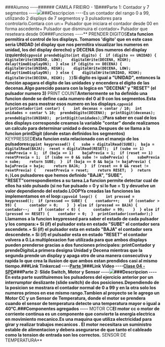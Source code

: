 ###Alumno                ----######  CAMILA FRIEIRO - 1B###Parte 1: Contador y 7 segmentos                ----[![](https://i.ibb.co/826zXbR/contador.png)](https://github.com/CamiFrieiro/parcial-spd/blob/main/Img/contador.png)###Descripcion                ----Es un contador del rango 0 a 99, utilizando 2 displays de 7 segmentos y 3 pulsadores para controlarlo.Contara con un:+ Pulsador que iniciara el contador desde 00 en forma ascedente+ Pulsador que disminuira el contador+ Pulsador que reseteara desde 00###Funciones                ----** PRENDER DIGITOS**Esta funcion permitira el control de los displays. Tomamos 'digito' que en este caso seria UNIDAD (el display que nos permitira visualizar los numeros en unidad, los del display derecho) y DECENA (los numeros del display izquierdo)```cppvoid prendeDigito(int digito) {  if (digito == UNIDAD) {    digitalWrite(UNIDAD, LOW);    digitalWrite(DECENA, HIGH);    delay(timeDisplayON);  } else if (digito == DECENA) {    digitalWrite(UNIDAD, HIGH);    digitalWrite(DECENA, LOW);    delay(timeDisplayON);  } else {    digitalWrite(UNIDAD, HIGH);    digitalWrite(DECENA, HIGH);  }}```Si digito es igual a "UNIDAD", entonces la función apagara el dígito de las unidades y encendera el dígito de las decenas.Algo parecido pasara con la logica en "DECENA" y "RESET" (el pulsador numero 3)** PRINT COUNT**Anteriormente se ha definido una funcion donde se define cada numero del 0 al 9 con los segmentos.Esta funcion es para mostrar esos numero en los displays.```cppvoid printContador(int contar) {    int decenas = contar / 10;  int unidades = contar % 10;  prendeDigito(DECENA);  printDigit(decenas);  prendeDigito(UNIDAD);  printDigit(unidades);}```Para saber en cual de los dos displays corresponde creamos la variable "contar" donde realizamos un calculo para determinar unidad o decena.Despues de se llama a la funcion printDigit (donde estan definidos los segmentos)**  KEYPRESSED**Esta funcion esta relacionado con el manejo de los pulsadores```cppint keypressed() {   sube = digitalRead(SUBE);  baja = digitalRead(BAJA);  reset = digitalRead(RESET);  if (sube == 1)    subePrevia = 1;  if (baja == 1)    bajaPrevia = 1;  if (reset == 1)    resetPrevia = 1;  if (sube == 0 && sube != subePrevia) {    subePrevia = sube;    return SUBE;  }  if (baja == 0 && baja != bajaPrevia) {    bajaPrevia = baja;    return BAJA;  }  if (reset == 0 && reset != resetPrevia) {    resetPrevia = reset;    return RESET;  }  return 0;}```Los pulsadores que hemos definido "BAJA", "SUBE", "RESET"correspondientes a su tarea.La funcion permite detectar cual de ellos ha sido pulsado (si no fue pulsado = 0 y si lo fue = 1) y devuelve un valor dependiendo del estado.**LOOP**Ya creadas las funciones las implementamos en el loop:```cppvoid loop() {    int pressed = keypressed();  if (pressed == SUBE) {    contador++;    if (contador > 99) {      contador = 0;    }  } else if (pressed == BAJA) {    contador--;    if (contador < 0) {      contador = 99;    }  } else if (pressed == RESET) {    contador = 0;  }  printContador(contador);} ```Llamamos a la funcion keypressed para saber el estado de cada pulsador y los compara:+ Si (if) el pulsador esta en estado "SUBE" el contador sera ascendete.+ Si (if) el pulsador esta en estado "BAJA" el contador sera descendete.+ Si (if) el pulsador esta en estado "RESET" el contador volvera a 0.La multiplexacion fue utilizada para que ambos displays pueden prenderse gracias a dos funciones principales: printContador y prendeDigitoLa primera designa Unidad y Decena mientras que la segunda prende un display y apaga otro de una manera consecutiva y rapida lo que crea la ilusion de que ambos estan prendidos casi al mismo tiempo.###Link Tinkercad                ----[Parte 1](https://www.tinkercad.com/things/7J4F92JR6hc-proyecto/editel?sharecode=Fxnb-mVDTuvV-FXFFJfxPC3JdhL5-eoPPOkeag03rlw "Parte 1")###Link Video                ----[Clase 04 - SPD](https://www.youtube.com/watch?v=_Ry7mtURGDE&t=77s "Clase 04 - SPD")###Parte 2: Slide Switch, Motor y Sensor                ----[![](https://i.ibb.co/9b9QT7C/motor-y-sensor.png)](https://github.com/CamiFrieiro/parcial-spd/blob/main/Img/motor_y_sensor.png)###Descripcion                ----En esta parte sustituiremos los pulsadores del ejercicio anterior por un interrumptor deslizante (slide switch) de dos posiciones.Dependiendo de la posicion se mostrara el contador normal de 0 a 99 y en la otra solo los numeros primos en ese mismo rango.Tambien al proyecto se le agrego un Motor CC y un Sensor de Temperatura, donde el motor se prendera cuando el sensor de temperatura detecte una temperatura mayor o igual a 40°C.###Componentes agregados                ----** MOTOR CC**El motor cc o motor de corriente continua es un componente que convierte la energía electrica en movimiento mecanico.Es una maquina que utiliza electricidad para girar y realizar trabajos mecanicos . El motor necesitara un suministro estable de alimentacion y debera asegurarse de que tanto el cableado como la tension de entrada son los correctos.** SENSOR DE TEMPERATURA**

